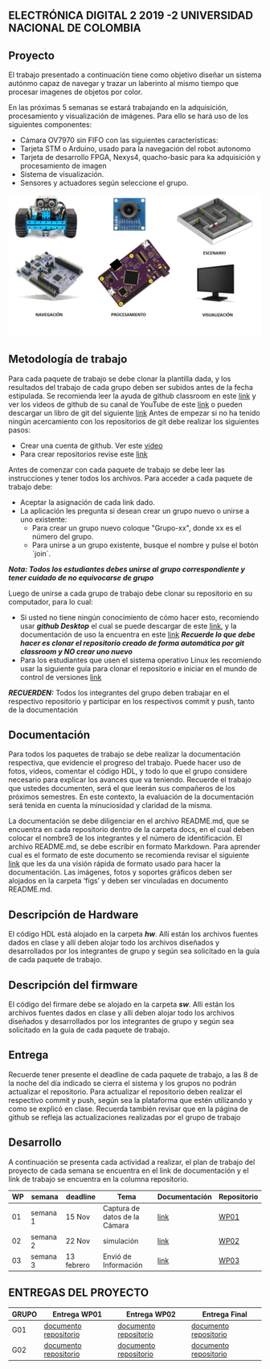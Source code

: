 ##  ELECTRÓNICA DIGITAL 2 2019 -2 UNIVERSIDAD NACIONAL DE COLOMBIA 

## Proyecto

El trabajo presentado a continuación  tiene como objetivo diseñar  un sistema autónmo capaz  de navegar  y trazar un laberinto al mismo tiempo que  procesar imagenes de objetos por color. 

En las próximas 5 semanas se estará trabajando en la adquisición, procesamiento y visualización de  imágenes. Para ello se hará uso de los siguientes componentes:

* Cámara OV7970 sin FIFO con las siguientes características:
* Tarjeta STM o Arduino, usado para la navegación del  robot autonomo
* Tarjeta de desarrollo FPGA, Nexys4, quacho-basic  para ka adquisición y  procesamiento de imagen
* Sistema de visualización.
* Sensores y actuadores según seleccione el grupo.

![Diagrama](./docs/figs/escenario.png)


## Metodología de trabajo 

Para cada paquete de trabajo se debe clonar la plantilla dada, y los resultados del trabajo de cada grupo deben ser subidos antes de la fecha estipulada. Se recomienda  leer la ayuda de github classroom en este [link](https://education.github.com/) y ver los videos de github de su canal de YouTube de este [link]( https://www.youtube.com/githubguides) o pueden descargar un libro de git del siguiente [link]( https://git-scm.com/book/en/v2)
Antes de empezar  si no ha tenido ningún acercamiento con los repositorios de git  debe realizar los siguientes pasos:
* Crear una cuenta de github. Ver este [video](https://www.youtube.com/watch?v=ezxRcdJ8glM&feature=youtu.be)
* Para crear repositorios  revise este [link](https://help.github.com/en/github/getting-started-with-github/create-a-repo)

Antes de comenzar con cada paquete de trabajo se debe leer las instrucciones  y tener todos los archivos. Para acceder a cada paquete de trabajo debe:
* Aceptar la asignación de cada link dado. 
* La aplicación les pregunta si desean crear un grupo nuevo o unirse a uno existente:
	* Para crear un grupo nuevo coloque "Grupo-xx", donde xx es el número del grupo.
	* Para unirse a un grupo existente, busque el nombre  y pulse el botón ´join´.
	
***Nota: Todos los estudiantes debes unirse al grupo correspondiente  y tener cuidado de no equivocarse de grupo***

Luego de unirse a cada grupo de trabajo debe clonar su  repositorio en su computador, para lo cual: 
* Si usted  no tiene ningún conocimiento de cómo hacer esto, recomiendo  usar ***github Desktop*** el cual se puede descargar de este [link]( https://desktop.github.com), y la documentación  de uso la encuentra en este [link](https://help.github.com/en/desktop/getting-started-with-github-desktop) ***Recuerde lo que debe hacer es clonar el repositorio creado de forma automática por git classroom y NO crear uno nuevo***
* Para los estudiantes que usen el sistema operativo Linux  les recomiendo usar la siguiente guía para clonar el repositorio e iniciar en  el mundo de  control de versiones [link]( https://git-scm.com/book/en/v2/Git-Basics-Getting-a-Git-Repository)

***RECUERDEN:*** Todos los integrantes del grupo deben  trabajar en el respectivo repositorio y participar en los respectivos commit y push, tanto de la documentación

## Documentación
Para todos los paquetes de trabajo se debe  realizar  la documentación respectiva, que evidencie el progreso del trabajo. Puede hacer uso de fotos, videos, comentar el código HDL, y todo lo que el grupo considere necesario  para explicar los avances que va teniendo. 
Recuerde el trabajo que ustedes documenten, será el que leerán sus compañeros de los próximos semestres. En este contexto, la evaluación de la documentación será  tenida en cuenta la minuciosidad y claridad de la misma.

La documentación se debe  diligenciar en el archivo README.md, que se encuentra en cada repositorio dentro de la carpeta docs, en el cual deben colocar el nombre3 de los integrantes  y el  número de identificación.
El archivo README.md, se debe escribir en formato Markdown. Para aprender cual es el formato de este documento se recomienda revisar el siguiente [link](https://guides.github.com/features/mastering-markdown/) que les da una visión rápida de formato usado para hacer la documentación. 
Las imágenes, fotos y soportes gráficos deben ser alojados en la carpeta ‘figs’ y deben ser vinculadas en documento README.md.

## Descripción de Hardware
El código HDL está alojado en la carpeta ***hw***. Allí  están los archivos fuentes dados en clase  y allí deben alojar todo los archivos  diseñados  y desarrollados por los integrantes de grupo y según sea solicitado en la  guía de cada paquete de trabajo.

## Descripción del firmware
El código del firmare debe se alojado en la carpeta ***sw***. Allí  están los archivos fuentes dados en clase  y allí deben alojar todo los archivos  diseñados  y desarrollados por los integrantes de grupo y según sea solicitado en la  guía de cada paquete de trabajo.

## Entrega
Recuerde tener presente el deadline  de cada paquete de trabajo, a las 8 de la noche del día indicado  se cierra  el sistema  y los grupos no podrán actualizar el repositorio.
Para actualizar el repositorio deben realizar  el respectivo commit y push, según sea la plataforma que estén utilizando y como se explicó en clase.
Recuerda también revisar que en la página de github se refleja las actualizaciones realizadas por el grupo de trabajo 
  

## Desarrollo 
A continuación se presenta cada actividad a realizar, el plan de trabajo del proyecto de cada semana se encuentra en el link de documentación y el link de trabajo se encuentra en la columna  repositorio.



WP  | semana | deadline  | Tema | Documentación| Repositorio 
--  | --     | --        | --   | --          | --  
01| semana 1 | 15 Nov | Captura de datos de la Cámara | [link](./docs/WP01.md) | [WP01](https://classroom.github.com/g/sHf0ZmsW) 
02 | semana 2 | 22 Nov | simulación | [link](./docs/WP02.md) | [WP02](https://classroom.github.com/g/uuy_pxdA)  
03| semana 3 | 13 febrero | Envió de Información | [link](./docs/WP03.md) | [WP03](https://classroom.github.com/gvxvPzoJs)




## ENTREGAS DEL PROYECTO  

GRUPO  | Entrega WP01  | Entrega WP02  |  Entrega Final 
--     | --            | --            |  --            
G01    |  [documento](https://github.com/unal-edigital2-2019-2/work01-ramdp-grupo-01/tree/master/docs/README.md) [repositorio](https://github.com/unal-edigital2-2019-2/work01-ramdp-grupo-01) | [documento](https://github.com/unal-edigital2-2019-2/work02-simulation-grupo_1/tree/master/docs/README.md) [repositorio](https://github.com/unal-edigital2-2019-2/work02-simulation-grupo_1) | [documento](https://github.com/unal-edigital2-2019-2/work03-lm32-grupo-1/tree/master/docs/README.md) [repositorio](https://github.com/unal-edigital2-2019-2/work03-lm32-grupo-1) 
G02    |  [documento](https://github.com/unal-edigital2-2019-2/work01-camara-grupo-2/tree/master/docs/README.md) [repositorio](https://github.com/unal-edigital2-2019-2/work01-camara-grupo-2) | [documento](https://github.com/unal-edigital2-2019-2/work02-simulation-grupo-2/tree/master/docs/README.md) [repositorio](https://github.com/unal-edigital2-2019-2/work02-simulation-grupo-2) | [documento](https://github.com/unal-edigital2-2019-2/work03-lm32-grupo-2-1/tree/master/docs/README.md) [repositorio](https://github.com/unal-edigital2-2019-2/work03-lm32-grupo-2-1) 